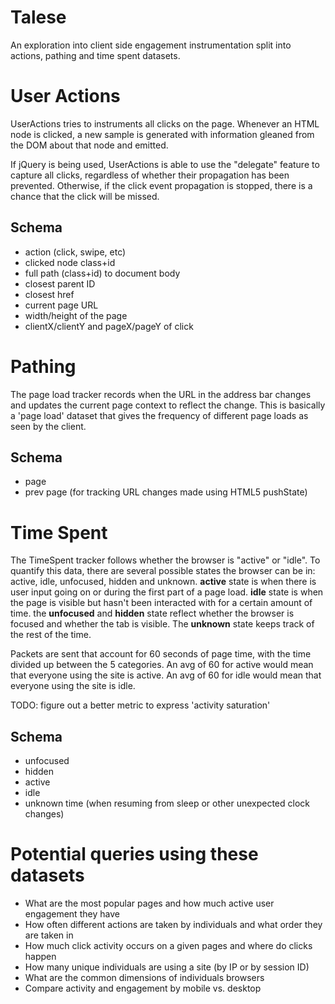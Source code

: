 Talese
======

An exploration into client side engagement instrumentation split into actions,
pathing and time spent datasets. 

User Actions
============

UserActions tries to instruments all clicks on the page. Whenever an HTML node
is clicked, a new sample is generated with information gleaned from the DOM
about that node and emitted. 

If jQuery is being used, UserActions is able to use the "delegate" feature to
capture all clicks, regardless of whether their propagation has been prevented.
Otherwise, if the click event propagation is stopped, there is a chance that
the click will be missed.


Schema
------

  * action (click, swipe, etc)
  * clicked node class+id
  * full path (class+id) to document body
  * closest parent ID
  * closest href
  * current page URL
  * width/height of the page
  * clientX/clientY and pageX/pageY of click

Pathing
=======

The page load tracker records when the URL in the address bar changes and updates
the current page context to reflect the change. This is basically a 'page load'
dataset that gives the frequency of different page loads as seen by the client.

Schema
------

  * page
  * prev page (for tracking URL changes made using HTML5 pushState)

Time Spent
==========

The TimeSpent tracker follows whether the browser is "active" or "idle". To
quantify this data, there are several possible states the browser can be in:
active, idle, unfocused, hidden and unknown. __active__ state is when there is
user input going on or during the first part of a page load. __idle__ state is
when the page is visible but hasn't been interacted with for a certain amount
of time. the __unfocused__ and __hidden__ state reflect whether the browser is
focused and whether the tab is visible. The __unknown__ state keeps track of
the rest of the time.

Packets are sent that account for 60 seconds of page time, with the time
divided up between the 5 categories. An avg of 60 for active would mean that
everyone using the site is active. An avg of 60 for idle would mean that
everyone using the site is idle.

TODO: figure out a better metric to express 'activity saturation'

Schema
------


* unfocused
* hidden
* active
* idle
* unknown time (when resuming from sleep or other unexpected clock changes)



Potential queries using these datasets
======================================

* What are the most popular pages and how much active user engagement they have
* How often different actions are taken by individuals and what order they are taken in
* How much click activity occurs on a given pages and where do clicks happen
* How many unique individuals are using a site (by IP or by session ID)
* What are the common dimensions of individuals browsers
* Compare activity and engagement by mobile vs. desktop

